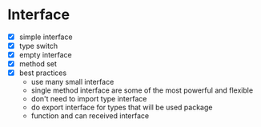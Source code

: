 # Interface
- [x] simple interface
- [x] type switch
- [x] empty interface
- [x] method set
- [x] best practices
    - use many small interface
    - single method interface are some of the most powerful and flexible
    - don't need to import type interface
    - do export interface for types that will be used package
    - function and can received interface